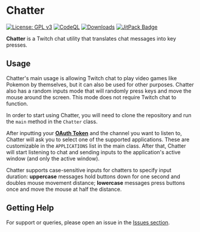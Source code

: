 # Chatter

[![License: GPL v3](https://img.shields.io/badge/License-GPLv3-blue.svg)](https://www.gnu.org/licenses/gpl-3.0)
[![CodeQL](https://github.com/Foulest/Chatter/actions/workflows/github-code-scanning/codeql/badge.svg)](https://github.com/Foulest/Chatter/actions/workflows/github-code-scanning/codeql)
[![Downloads](https://img.shields.io/github/downloads/Foulest/Chatter/total.svg)](https://github.com/Foulest/Chatter/releases)
[![JitPack Badge](https://jitpack.io/v/Foulest/Chatter.svg)](https://jitpack.io/#Foulest/Chatter)

**Chatter** is a Twitch chat utility that translates chat messages into key presses.

## Usage

Chatter's main usage is allowing Twitch chat to play video games like Pokemon by themselves, but it can also be
used for other purposes. Chatter also has a random inputs mode that will randomly press keys and move the mouse
around the screen. This mode does not require Twitch chat to function.

In order to start using Chatter, you will need to clone the repository and run the `main` method in the `Chatter` class.

After inputting your **[OAuth Token](https://twitchapps.com/tmi/)** and the channel you want to listen to, Chatter will
ask you to select one of the supported applications. These are customizable in the `APPLICATIONS` list in the main
class. After that, Chatter will start listening to chat and sending inputs to the application's active window
(and only the active window).

Chatter supports case-sensitive inputs for chatters to specify input duration: **uppercase** messages hold buttons down
for one second and doubles mouse movement distance; **lowercase** messages press buttons once and move the mouse at
half the distance.

## Getting Help

For support or queries, please open an issue in the [Issues section](https://github.com/Foulest/Chatter/issues).
